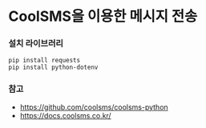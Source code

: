 # CoolSMS을 이용한 메시지 전송

### 설치 라이브러리
```
pip install requests
pip install python-dotenv
```

### 참고

- https://github.com/coolsms/coolsms-python
- https://docs.coolsms.co.kr/
